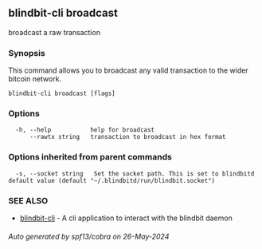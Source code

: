 ## blindbit-cli broadcast

broadcast a raw transaction

### Synopsis

This command allows you to broadcast any valid transaction 
to the wider bitcoin network.

```
blindbit-cli broadcast [flags]
```

### Options

```
  -h, --help           help for broadcast
      --rawtx string   transaction to broadcast in hex format 
```

### Options inherited from parent commands

```
  -s, --socket string   Set the socket path. This is set to blindbitd default value (default "~/.blindbitd/run/blindbit.socket")
```

### SEE ALSO

* [blindbit-cli](blindbit-cli.md)	 - A cli application to interact with the blindbit daemon

###### Auto generated by spf13/cobra on 26-May-2024
